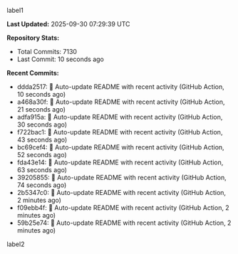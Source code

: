 
label1 
<!-- ACTIVITY_START -->
**Last Updated:** 2025-09-30 07:29:39 UTC

**Repository Stats:**
- Total Commits: 7130
- Last Commit: 10 seconds ago

**Recent Commits:**
- ddda2517: 🤖 Auto-update README with recent activity (GitHub Action, 10 seconds ago)
- a468a30f: 🤖 Auto-update README with recent activity (GitHub Action, 21 seconds ago)
- adfa915a: 🤖 Auto-update README with recent activity (GitHub Action, 30 seconds ago)
- f722bac1: 🤖 Auto-update README with recent activity (GitHub Action, 43 seconds ago)
- bc69cef4: 🤖 Auto-update README with recent activity (GitHub Action, 52 seconds ago)
- fda43e14: 🤖 Auto-update README with recent activity (GitHub Action, 63 seconds ago)
- 39205855: 🤖 Auto-update README with recent activity (GitHub Action, 74 seconds ago)
- 2b5347c0: 🤖 Auto-update README with recent activity (GitHub Action, 2 minutes ago)
- f09ebb4f: 🤖 Auto-update README with recent activity (GitHub Action, 2 minutes ago)
- 59b25e74: 🤖 Auto-update README with recent activity (GitHub Action, 2 minutes ago)
<!-- ACTIVITY_END -->

label2
